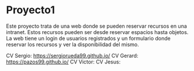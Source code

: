 # Proyecto1

Este proyecto trata de una web donde se pueden reservar recursos en una intranet. Estos recursos pueden ser desde reservar espacios hasta objetos. 
La web tiene un login de usuarios registrados y un formulario donde reservar los recursos y ver la disponibilidad del mismo.

CV Sergio: https://sergiorueda99.github.io/
CV Gerard: https://pazos99.github.io/
CV Victor:
CV Jesus:

